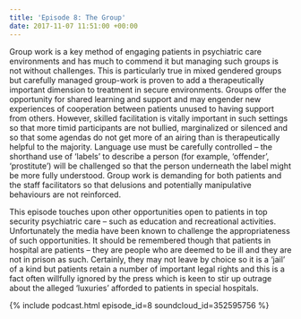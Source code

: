 ```yaml
---
title: 'Episode 8: The Group'
date: 2017-11-07 11:51:00 +00:00
---
```


Group work is a key method of engaging patients in psychiatric care environments and has much to commend it but managing such groups is not without challenges.  This is particularly true in mixed gendered groups but carefully managed group-work is proven to add a therapeutically important dimension to treatment in secure environments.  Groups offer the opportunity for shared learning and support and may engender new experiences of cooperation between patients unused to having support from others. However, skilled facilitation is vitally important in such settings so that more timid participants are not bullied, marginalized or silenced and so that some agendas do not get more of an airing than is therapeutically helpful to the majority.  Language use must be carefully controlled – the shorthand use of ‘labels’ to describe a person (for example, ‘offender’, ‘prostitute’) will be challenged so that the person underneath the label might be more fully understood.  Group work is demanding for both patients and the staff facilitators so that delusions and potentially manipulative behaviours are not reinforced.  

This episode touches upon other opportunities open to patients in top security psychiatric care – such as education and recreational activities.  Unfortunately the media have been known to challenge the appropriateness of such opportunities.  It should be remembered though that patients in hospital are patients – they are people who are deemed to be ill and they are not in prison as such.  Certainly, they may not leave by choice so it is a ‘jail’ of a kind but patients retain a number of important legal rights and this is a fact often willfully ignored by the press which is keen to stir up outrage about the alleged ‘luxuries’ afforded to patients in special hospitals.  

{% include podcast.html episode_id=8 soundcloud_id=352595756 %}